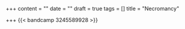 +++
content = ""
date = ""
draft = true
tags = []
title = "Necromancy"

+++
{{< bandcamp 3245589928 >}}